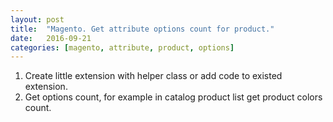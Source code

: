 ```yaml
---
layout: post
title:  "Magento. Get attribute options count for product."
date:   2016-09-21
categories: [magento, attribute, product, options]
---
```


1. Create little extension with helper class or add code to existed extension.
2. Get options count, for example in catalog product list get product colors count.

<script src="https://gist.github.com/evgv/a0bf0e9e2cc2c22e71f8c9a8da472aa4.js"></script>
